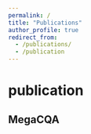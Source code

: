 ```yaml
---
permalink: /
title: "Publications"
author_profile: true
redirect_from: 
  - /publications/
  - /publication
---
```


# publication
## MegaCQA